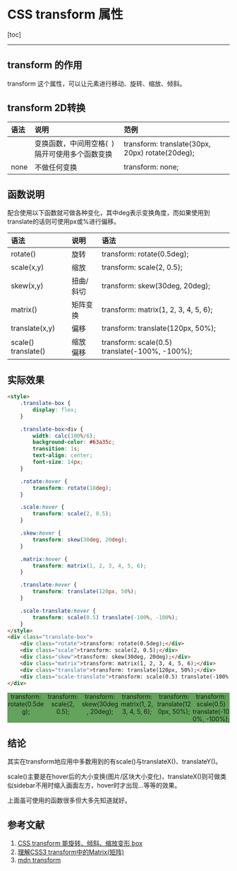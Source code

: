 <h1>CSS transform 属性</h1>

[toc]

---

## transform 的作用

transform 这个属性，可以让元素进行移动、旋转、缩放、倾斜。

## transform 2D转换

| 语法                 | 说明                                            | 范例                                            |
| :------------------- | :---------------------------------------------- | :---------------------------------------------- |
| <transform-function> | 变换函数，中间用空格(` `)隔开可使用多个函数变换 | transform: translate(30px, 20px) rotate(20deg); |
| none                 | 不做任何变换                                    | transform: none;                                |

## 函数说明

配合使用以下函数就可做各种变化，其中deg表示变换角度，而如果使用到translate的话则可使用px或%进行偏移。

| 语法                | 说明      | 语法                                           |
| :------------------ | :-------- | :--------------------------------------------- |
| rotate()            | 旋转      | transform: rotate(0.5deg);                     |
| scale(x,y)          | 缩放      | transform: scale(2, 0.5);                      |
| skew(x,y)           | 扭曲/斜切 | transform: skew(30deg, 20deg);                 |
| matrix()            | 矩阵变换  | transform: matrix(1, 2, 3, 4, 5, 6);           |
| translate(x,y)      | 偏移      | transform: translate(120px, 50%);              |
| scale() translate() | 缩放 偏移 | transform: scale(0.5) translate(-100%, -100%); |

## 实际效果

```html
<style>
    .translate-box {
        display: flex;
    }

    .translate-box>div {
        width: calc(100%/6);
        background-color: #63a35c;
        transition: 1s;
        text-align: center;
        font-size: 14px;
    }

    .rotate:hover {
        transform: rotate(18deg);
    }

    .scale:hover {
        transform: scale(2, 0.5);
    }

    .skew:hover {
        transform: skew(30deg, 20deg);
    }

    .matrix:hover {
        transform: matrix(1, 2, 3, 4, 5, 6);
    }

    .translate:hover {
        transform: translate(120px, 50%);
    }

    .scale-translate:hover {
        transform: scale(0.5) translate(-100%, -100%);
    }
</style>
<div class="translate-box">
    <div class="rotate">transform: rotate(0.5deg);</div>
    <div class="scale">transform: scale(2, 0.5);</div>
    <div class="skew">transform: skew(30deg, 20deg);</div>
    <div class="matrix">transform: matrix(1, 2, 3, 4, 5, 6);</div>
    <div class="translate">transform: translate(120px, 50%);</div>
    <div class="scale-translate">transform: scale(0.5) translate(-100%, -100%);</div>
</div>
```

<style>
    .translate-box {
        display: flex;
    }

    .translate-box>div {
        width: calc(100%/6);
        background-color: #63a35c;
        transition: 1s;
        text-align: center;
        font-size: 14px;
    }

    .rotate:hover {
        transform: rotate(18deg);
    }

    .scale:hover {
        transform: scale(2, 0.5);
    }

    .skew:hover {
        transform: skew(30deg, 20deg);
    }

    .matrix:hover {
        transform: matrix(1, 2, 3, 4, 5, 6);
    }

    .translate:hover {
        transform: translate(120px, 50%);
    }

    .scale-translate:hover {
        transform: scale(0.5) translate(-100%, -100%);
    }
</style>
<div class="translate-box">
    <div class="rotate">transform: rotate(0.5deg);</div>
    <div class="scale">transform: scale(2, 0.5);</div>
    <div class="skew">transform: skew(30deg, 20deg);</div>
    <div class="matrix">transform: matrix(1, 2, 3, 4, 5, 6);</div>
    <div class="translate">transform: translate(120px, 50%);</div>
    <div class="scale-translate">transform: scale(0.5) translate(-100%, -100%);</div>
</div>

## 结论

其实在transform地应用中多数用到的有scale()与translateX()、translateY()。

scale()主要是在hover后的大小变换(图片/区块大小变化)，translateX()则可做类似sidebar不用时缩入画面左方，hover时才出现...等等的效果。

上面虽可使用的函数很多但大多先知道就好。

<h2>参考文献</h2>

1. [CSS transform 能旋转、倾斜、缩放变形 box](https://boohover.pixnet.net/blog/post/35341387)
1. [理解CSS3 transform中的Matrix(矩阵)](https://www.zhangxinxu.com/wordpress/2012/06/css3-transform-matrix-%E7%9F%A9%E9%98%B5/)
2. [mdn transform](https://developer.mozilla.org/zh-CN/docs/Web/CSS/transform)